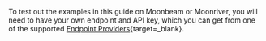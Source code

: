 To test out the examples in this guide on Moonbeam or Moonriver, you will need to have your own endpoint and API key, which you can get from one of the supported [Endpoint Providers](/builders/get-started/endpoints){target=\_blank}.